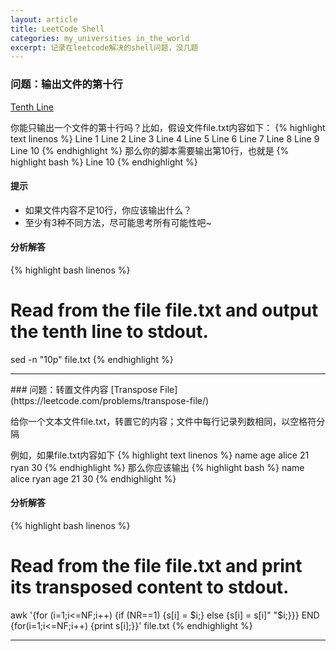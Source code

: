 ```yaml
---
layout: article
title: LeetCode Shell
categories: my_universities in_the_world
excerpt: 记录在leetcode解决的shell问题，没几题
---
```


### 问题：输出文件的第十行
[Tenth Line](https://leetcode.com/problems/tenth-line/)

你能只输出一个文件的第十行吗？比如，假设文件file.txt内容如下：
{% highlight text linenos %}
Line 1
Line 2
Line 3
Line 4
Line 5
Line 6
Line 7
Line 8
Line 9
Line 10
{% endhighlight %}
那么你的脚本需要输出第10行，也就是
{% highlight bash %}
Line 10
{% endhighlight %}
#### 提示
- 如果文件内容不足10行，你应该输出什么？
- 至少有3种不同方法，尽可能思考所有可能性吧~

#### 分析解答
{% highlight bash linenos %}
# Read from the file file.txt and output the tenth line to stdout.
sed -n "10p" file.txt
{% endhighlight %}
<hr/>
### 问题：转置文件内容
[Transpose File](https://leetcode.com/problems/transpose-file/)

给你一个文本文件file.txt，转置它的内容；文件中每行记录列数相同，以空格符分隔

例如，如果file.txt内容如下
{% highlight text linenos %}
name age
alice 21
ryan 30
{% endhighlight %}
那么你应该输出
{% highlight bash %}
name alice ryan
age 21 30
{% endhighlight %}


#### 分析解答
{% highlight bash linenos %}
# Read from the file file.txt and print its transposed content to stdout.
awk '{for (i=1;i<=NF;i++) {if (NR==1) {s[i] = $i;} else {s[i] = s[i]" "$i;}}} END {for(i=1;i<=NF;i++) {print s[i];}}' file.txt
{% endhighlight %}
<hr/>
